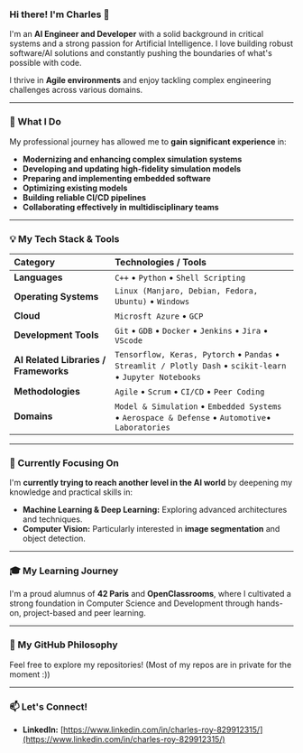 ### Hi there! I'm Charles 👋

I'm an **AI Engineer and Developer** with a solid background in critical systems and a strong passion for Artificial Intelligence. I love building robust software/AI solutions and constantly pushing the boundaries of what's possible with code.

I thrive in **Agile environments** and enjoy tackling complex engineering challenges across various domains.

---

### 🚀 What I Do

My professional journey has allowed me to **gain significant experience** in:

* **Modernizing and enhancing complex simulation systems**
* **Developing and updating high-fidelity simulation models**
* **Preparing and implementing embedded software**
* **Optimizing existing models** 
* **Building reliable CI/CD pipelines** 
* **Collaborating effectively in multidisciplinary teams**

---

### 💡 My Tech Stack & Tools

| Category              | Technologies / Tools                                                              |
| :-------------------- | :-------------------------------------------------------------------------------- |
| **Languages** | `C++` &bull; `Python` &bull; `Shell Scripting`                                     |
| **Operating Systems** | `Linux (Manjaro, Debian, Fedora, Ubuntu)` &bull; `Windows`   
| **Cloud** |  `Microsft Azure` &bull; `GCP` |
| **Development Tools** | `Git` &bull; `GDB` &bull; `Docker` &bull; `Jenkins` &bull; `Jira` &bull; `VScode` |
| **AI Related Libraries / Frameworks** | `Tensorflow, Keras, Pytorch` &bull; `Pandas` &bull; `Streamlit / Plotly Dash` &bull; `scikit-learn` &bull; `Jupyter Notebooks` |
| **Methodologies** | `Agile` &bull; `Scrum` &bull; `CI/CD` &bull; `Peer Coding`                       |
| **Domains** | `Model & Simulation` &bull; `Embedded Systems` &bull; `Aerospace & Defense` &bull; `Automotive`&bull; `Laboratories` |

---

### 🧠 Currently Focusing On

I'm **currently trying to reach another level in the AI world** by deepening my knowledge and practical skills in:

* **Machine Learning & Deep Learning:** Exploring advanced architectures and techniques.
* **Computer Vision:** Particularly interested in **image segmentation** and object detection.

---

### 🎓 My Learning Journey

I'm a proud alumnus of **42 Paris** and **OpenClassrooms**, where I cultivated a strong foundation in Computer Science and Development through hands-on, project-based and peer learning.

---

### 🌱 My GitHub Philosophy


Feel free to explore my repositories! (Most of my repos are in private for the moment :))

---

### 📫 Let's Connect!

* **LinkedIn:** [https://www.linkedin.com/in/charles-roy-829912315/](https://www.linkedin.com/in/charles-roy-829912315/)
